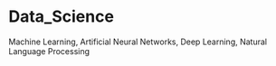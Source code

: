 # Data_Science
Machine Learning, Artificial Neural Networks, Deep Learning, Natural Language Processing
